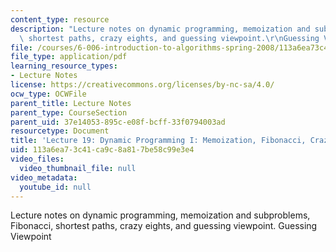 ```yaml
---
content_type: resource
description: "Lecture notes on dynamic programming, memoization and subproblems, Fibonacci,\
  \ shortest paths, crazy eights, and guessing viewpoint.\r\nGuessing Viewpoint"
file: /courses/6-006-introduction-to-algorithms-spring-2008/113a6ea73c41ca9c8a817be58c99e3e4_lec19.pdf
file_type: application/pdf
learning_resource_types:
- Lecture Notes
license: https://creativecommons.org/licenses/by-nc-sa/4.0/
ocw_type: OCWFile
parent_title: Lecture Notes
parent_type: CourseSection
parent_uid: 37e14053-895c-e08f-bcff-33f0794003ad
resourcetype: Document
title: 'Lecture 19: Dynamic Programming I: Memoization, Fibonacci, Crazy Eights, Guessing'
uid: 113a6ea7-3c41-ca9c-8a81-7be58c99e3e4
video_files:
  video_thumbnail_file: null
video_metadata:
  youtube_id: null
---
```

Lecture notes on dynamic programming, memoization and subproblems, Fibonacci, shortest paths, crazy eights, and guessing viewpoint.
Guessing Viewpoint